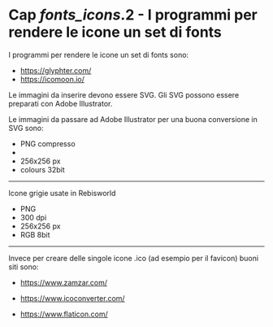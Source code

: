 # <a name="top"></a> Cap *fonts_icons*.2 - I programmi per rendere le icone un set di fonts


I programmi per rendere le icone un set di fonts sono:

* https://glyphter.com/
* https://icomoon.io/

Le immagini da inserire devono essere SVG. Gli SVG possono essere preparati con Adobe Illustrator.

Le immagini da passare ad Adobe Illustrator per una buona conversione in SVG sono:

- PNG compresso
- 
- 256x256 px
- colours 32bit



---
Icone grigie usate in Rebisworld

- PNG 
- 300 dpi
- 256x256 px
- RGB 8bit

---

Invece per creare delle singole icone .ico (ad esempio per il favicon) buoni siti sono:

* https://www.zamzar.com/
* https://www.icoconverter.com/


* https://www.flaticon.com/